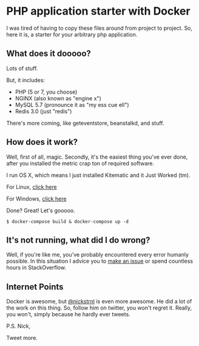# PHP application starter with Docker

I was tired of having to copy these files around from project to project. So, here it is, a starter for your arbitrary php application.

## What does it dooooo?

Lots of stuff.

But, it includes:

* PHP (5 or 7, you choose)
* NGINX (also known as "engine x")
* MySQL 5.7 (pronounce it as "my ess cue ell")
* Redis 3.0 (just "redis")

There's more coming, like geteventstore, beanstalkd, and stuff.

## How does it work?

Well, first of all, magic. Secondly, it's the easiest thing you've ever done, after you installed the metric crap ton of required software.

I run OS X, which means I just installed Kitematic and it Just Worked (tm).

For Linux, [click here](http://lmgtfy.com?q=install+docker+on+linux)

For Windows, [click here](http://lmgtfy.com?q=install+docker+on+windows)

Done? Great! Let's gooooo.

`$ docker-compose build & docker-compose up -d`

## It's not running, what did I do wrong?

Well, if you're like me, you've probably encountered every error humanly possible.
In this situation I advice you to [make an issue](https://github.com/mitchellvanw/php-app-docker/issues/new) or spend countless hours in StackOverflow.

## Internet Points

Docker is awesome, but [@nickstrnl](https://twitter.com/nickstrnl) is even more awesome. He did a lot of the work on this thing.
So, follow him on twitter, you won't regret it. Really, you won't, simply because he hardly ever tweets.

P.S. Nick,

Tweet more.
